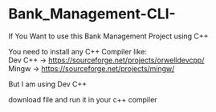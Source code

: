 # Bank_Management-CLI-

If You Want to use this Bank Management Project using C++ <br>

You need to install any C++ Compiler like:<br>
Dev C++ -> https://sourceforge.net/projects/orwelldevcpp/  <br>
Mingw -> https://sourceforge.net/projects/mingw/ <br>

But I am using Dev C++<br>

download file and run it in your c++ compiler
